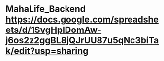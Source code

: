 # MahaLife_Backend https://docs.google.com/spreadsheets/d/1SvgHplDomAw-j6os2z2ggBL8jQJrUU87u5qNc3biTak/edit?usp=sharing

